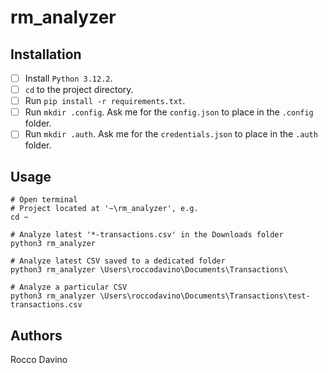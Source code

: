 # rm_analyzer

## Installation
- [ ] Install `Python 3.12.2`.
- [ ] `cd` to the project directory.
- [ ] Run `pip install -r requirements.txt`.
- [ ] Run `mkdir .config`. Ask me for the `config.json` to place in the `.config` folder.
- [ ] Run `mkdir .auth`. Ask me for the `credentials.json` to place in the `.auth` folder.

## Usage
```
# Open terminal
# Project located at '~\rm_analyzer', e.g.
cd ~

# Analyze latest '*-transactions.csv' in the Downloads folder
python3 rm_analyzer

# Analyze latest CSV saved to a dedicated folder
python3 rm_analyzer \Users\roccodavino\Documents\Transactions\

# Analyze a particular CSV
python3 rm_analyzer \Users\roccodavino\Documents\Transactions\test-transactions.csv
```

## Authors
Rocco Davino
